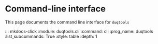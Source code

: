 # Command-line interface

This page documents the command line interface for `duqtools`

::: mkdocs-click
    :module: duqtools.cli
    :command: cli
    :prog_name: duqtools
    :list_subcommands: True
    :style: table
    :depth: 1
